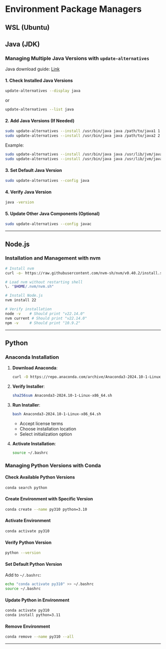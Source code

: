 # Environment Package Managers

## WSL (Ubuntu)

## Java (JDK)

### Managing Multiple Java Versions with `update-alternatives`

Java download guide: [Link](https://adoptium.net/installation/linux)

#### 1. Check Installed Java Versions
```sh
update-alternatives --display java
```
or
```sh
update-alternatives --list java
```

#### 2. Add Java Versions (If Needed)
```sh
sudo update-alternatives --install /usr/bin/java java /path/to/java1 1
sudo update-alternatives --install /usr/bin/java java /path/to/java2 2
```
Example:
```sh
sudo update-alternatives --install /usr/bin/java java /usr/lib/jvm/java-17-openjdk-amd64/bin/java 1
sudo update-alternatives --install /usr/bin/java java /usr/lib/jvm/java-11-openjdk-amd64/bin/java 2
```

#### 3. Set Default Java Version
```sh
sudo update-alternatives --config java
```

#### 4. Verify Java Version
```sh
java -version
```

#### 5. Update Other Java Components (Optional)
```sh
sudo update-alternatives --config javac
```

---

## Node.js

### Installation and Management with nvm

```bash
# Install nvm
curl -o- https://raw.githubusercontent.com/nvm-sh/nvm/v0.40.2/install.sh | bash

# Load nvm without restarting shell
\. "$HOME/.nvm/nvm.sh"

# Install Node.js
nvm install 22

# Verify installation
node -v    # Should print "v22.14.0"
nvm current # Should print "v22.14.0"
npm -v     # Should print "10.9.2"
```

---

## Python

### Anaconda Installation

1. **Download Anaconda**:
   ```bash
   curl -O https://repo.anaconda.com/archive/Anaconda3-2024.10-1-Linux-x86_64.sh
   ```

2. **Verify Installer**:
   ```bash
   sha256sum Anaconda3-2024.10-1-Linux-x86_64.sh
   ```

3. **Run Installer**:
   ```bash
   bash Anaconda3-2024.10-1-Linux-x86_64.sh
   ```
   - Accept license terms
   - Choose installation location
   - Select initialization option

4. **Activate Installation**:
   ```bash
   source ~/.bashrc
   ```

### Managing Python Versions with Conda

#### Check Available Python Versions
```sh
conda search python
```

#### Create Environment with Specific Version
```sh
conda create --name py310 python=3.10
```

#### Activate Environment
```sh
conda activate py310
```

#### Verify Python Version
```sh
python --version
```

#### Set Default Python Version
Add to `~/.bashrc`:
```sh
echo "conda activate py310" >> ~/.bashrc
source ~/.bashrc
```

#### Update Python in Environment
```sh
conda activate py310
conda install python=3.11
```

#### Remove Environment
```sh
conda remove --name py310 --all
```

---
